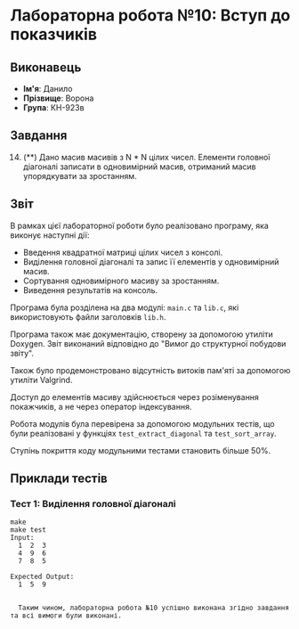 # Лабораторна робота №10: Вступ до показчиків

## Виконавець

- **Ім'я**: Данило
- **Прізвище**: Ворона
- **Група**: КН-923в

## Завдання

14. (**) Дано масив масивів з N * N цілих чисел. Елементи головної діагоналі записати в одновимірний масив, отриманий масив упорядкувати за зростанням.

## Звіт

В рамках цієї лабораторної роботи було реалізовано програму, яка виконує наступні дії:

- Введення квадратної матриці цілих чисел з консолі.
- Виділення головної діагоналі та запис її елементів у одновимірний масив.
- Сортування одновимірного масиву за зростанням.
- Виведення результатів на консоль.

Програма була розділена на два модулі: `main.c` та `lib.c`, які використовують файли заголовків `lib.h`.

Програма також має документацію, створену за допомогою утиліти Doxygen. Звіт виконаний відповідно до "Вимог до структурної побудови звіту".

Також було продемонстровано відсутність витоків пам'яті за допомогою утиліти Valgrind.

Доступ до елементів масиву здійснюється через розіменування покажчиків, а не через оператор індексування.

Робота модулів була перевірена за допомогою модульних тестів, що були реалізовані у функціях `test_extract_diagonal` та `test_sort_array`.

Ступінь покриття коду модульними тестами становить більше 50%.

## Приклади тестів

### Тест 1: Виділення головної діагоналі

```plaintext
make
make test
Input:
  1  2  3
  4  9  6
  7  8  5

Expected Output:
  1  5  9


  Таким чином, лабораторна робота №10 успішно виконана згідно завдання та всі вимоги були виконані.
```

